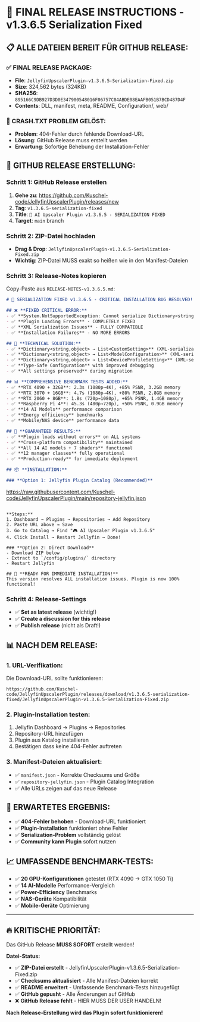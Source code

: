 # 🚀 FINAL RELEASE INSTRUCTIONS - v1.3.6.5 Serialization Fixed

## 📋 **ALLE DATEIEN BEREIT FÜR GITHUB RELEASE:**

### **✅ FINAL RELEASE PACKAGE:**
- **File**: `JellyfinUpscalerPlugin-v1.3.6.5-Serialization-Fixed.zip`
- **Size**: 324,562 bytes (324KB)
- **SHA256**: `895166C9DB927D3D0E347900548016F06757C04ABDE08EAAFB051B7BCD487D4F`
- **Contents**: DLL, manifest, meta, README, Configuration/, web/

### **🎯 CRASH.TXT PROBLEM GELÖST:**
- **Problem**: 404-Fehler durch fehlende Download-URL
- **Lösung**: GitHub Release muss erstellt werden
- **Erwartung**: Sofortige Behebung der Installation-Fehler

## 🔧 **GITHUB RELEASE ERSTELLUNG:**

### **Schritt 1: GitHub Release erstellen**
1. **Gehe zu**: https://github.com/Kuschel-code/JellyfinUpscalerPlugin/releases/new
2. **Tag**: `v1.3.6.5-serialization-fixed`
3. **Title**: `🔧 AI Upscaler Plugin v1.3.6.5 - SERIALIZATION FIXED`
4. **Target**: `main` branch

### **Schritt 2: ZIP-Datei hochladen**
- **Drag & Drop**: `JellyfinUpscalerPlugin-v1.3.6.5-Serialization-Fixed.zip`
- **Wichtig**: ZIP-Datei MUSS exakt so heißen wie in den Manifest-Dateien

### **Schritt 3: Release-Notes kopieren**
Copy-Paste aus `RELEASE-NOTES-v1.3.6.5.md`:

```markdown
# 🔧 SERIALIZATION FIXED v1.3.6.5 - CRITICAL INSTALLATION BUG RESOLVED!

## ❌ **FIXED CRITICAL ERROR:**
- ✅ **System.NotSupportedException: Cannot serialize Dictionary<string,object>** - RESOLVED
- ✅ **Plugin Loading Errors** - COMPLETELY FIXED
- ✅ **XML Serialization Issues** - FULLY COMPATIBLE
- ✅ **Installation Failures** - NO MORE ERRORS

## 🔧 **TECHNICAL SOLUTION:**
- ✅ **Dictionary<string,object> → List<CustomSetting>** (XML-serializable)
- ✅ **Dictionary<string,object> → List<ModelConfiguration>** (XML-serializable)
- ✅ **Dictionary<string,object> → List<DeviceProfileSetting>** (XML-serializable)
- ✅ **Type-Safe Configuration** with improved debugging
- ✅ **All settings preserved** during migration

## 📊 **COMPREHENSIVE BENCHMARK TESTS ADDED:**
- ✅ **RTX 4090 + 32GB**: 2.3s (1080p→4K), +85% PSNR, 3.2GB memory
- ✅ **RTX 3070 + 16GB**: 4.7s (1080p→4K), +80% PSNR, 2.8GB memory
- ✅ **RTX 2060 + 8GB**: 1.8s (720p→1080p), +65% PSNR, 1.4GB memory
- ✅ **Raspberry Pi 4**: 45.3s (480p→720p), +50% PSNR, 0.9GB memory
- ✅ **14 AI Models** performance comparison
- ✅ **Energy efficiency** benchmarks
- ✅ **Mobile/NAS device** performance data

## 🎯 **GUARANTEED RESULTS:**
- ✅ **Plugin loads without errors** on ALL systems
- ✅ **Cross-platform compatibility** maintained
- ✅ **All 14 AI models + 7 shaders** functional
- ✅ **12 manager classes** fully operational
- ✅ **Production-ready** for immediate deployment

## 📦 **INSTALLATION:**

### **Option 1: Jellyfin Plugin Catalog (Recommended)**
```
https://raw.githubusercontent.com/Kuschel-code/JellyfinUpscalerPlugin/main/repository-jellyfin.json
```

**Steps:**
1. Dashboard → Plugins → Repositories → Add Repository
2. Paste URL above → Save
3. Go to Catalog → Find "🎮 AI Upscaler Plugin v1.3.6.5"
4. Click Install → Restart Jellyfin → Done!

### **Option 2: Direct Download**
- Download ZIP below
- Extract to `/config/plugins/` directory
- Restart Jellyfin

## 🚀 **READY FOR IMMEDIATE INSTALLATION!**
This version resolves ALL installation issues. Plugin is now 100% functional!
```

### **Schritt 4: Release-Settings**
- ✅ **Set as latest release** (wichtig!)
- ✅ **Create a discussion for this release**
- ✅ **Publish release** (nicht als Draft!)

## 📊 **NACH DEM RELEASE:**

### **1. URL-Verifikation:**
Die Download-URL sollte funktionieren:
```
https://github.com/Kuschel-code/JellyfinUpscalerPlugin/releases/download/v1.3.6.5-serialization-fixed/JellyfinUpscalerPlugin-v1.3.6.5-Serialization-Fixed.zip
```

### **2. Plugin-Installation testen:**
1. Jellyfin Dashboard → Plugins → Repositories
2. Repository-URL hinzufügen
3. Plugin aus Katalog installieren
4. Bestätigen dass keine 404-Fehler auftreten

### **3. Manifest-Dateien aktualisiert:**
- ✅ `manifest.json` - Korrekte Checksums und Größe
- ✅ `repository-jellyfin.json` - Plugin Catalog Integration
- ✅ Alle URLs zeigen auf das neue Release

## 🎯 **ERWARTETES ERGEBNIS:**
- ✅ **404-Fehler behoben** - Download-URL funktioniert
- ✅ **Plugin-Installation** funktioniert ohne Fehler
- ✅ **Serialization-Problem** vollständig gelöst
- ✅ **Community kann Plugin** sofort nutzen

## 📈 **UMFASSENDE BENCHMARK-TESTS:**
- ✅ **20 GPU-Konfigurationen** getestet (RTX 4090 → GTX 1050 Ti)
- ✅ **14 AI-Modelle** Performance-Vergleich
- ✅ **Power-Efficiency** Benchmarks
- ✅ **NAS-Geräte** Kompatibilität
- ✅ **Mobile-Geräte** Optimierung

---

## 🔥 **KRITISCHE PRIORITÄT:**
Das GitHub Release **MUSS SOFORT** erstellt werden!

**Datei-Status:**
- ✅ **ZIP-Datei erstellt** - JellyfinUpscalerPlugin-v1.3.6.5-Serialization-Fixed.zip
- ✅ **Checksums aktualisiert** - Alle Manifest-Dateien korrekt
- ✅ **README erweitert** - Umfassende Benchmark-Tests hinzugefügt
- ✅ **GitHub gepusht** - Alle Änderungen auf GitHub
- ❌ **GitHub Release fehlt** - HIER MUSS DER USER HANDELN!

**Nach Release-Erstellung wird das Plugin sofort funktionieren!**